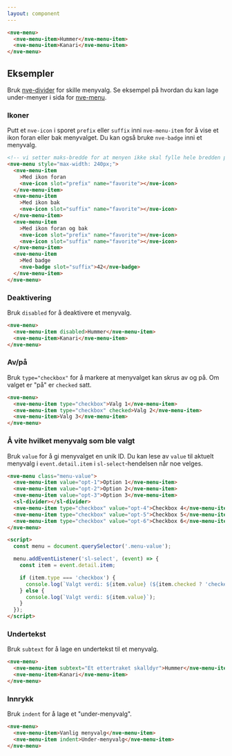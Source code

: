 ```yaml
---
layout: component
---
```


<CodeExamplePreview>

```html
<nve-menu>
  <nve-menu-item>Hummer</nve-menu-item>
  <nve-menu-item>Kanari</nve-menu-item>
</nve-menu>
```

</CodeExamplePreview>

## Eksempler

Bruk [nve-divider](/components/nve-divider) for skille menyvalg.
Se eksempel på hvordan du kan lage under-menyer i sida for [nve-menu](/components/nve-menu).

### Ikoner

Putt et `nve-icon` i sporet `prefix` eller `suffix` inni `nve-menu-item` for å vise et ikon foran eller bak menyvalget. Du kan også bruke `nve-badge` inni et menyvalg.

<CodeExamplePreview>

```html
<!-- vi setter maks-bredde for at menyen ikke skal fylle hele bredden på boksen -->
<nve-menu style="max-width: 240px;">
  <nve-menu-item
    >Med ikon foran
    <nve-icon slot="prefix" name="favorite"></nve-icon>
  </nve-menu-item>
  <nve-menu-item
    >Med ikon bak
    <nve-icon slot="suffix" name="favorite"></nve-icon>
  </nve-menu-item>
  <nve-menu-item
    >Med ikon foran og bak
    <nve-icon slot="prefix" name="favorite"></nve-icon>
    <nve-icon slot="suffix" name="favorite"></nve-icon>
  </nve-menu-item>
  <nve-menu-item
    >Med badge
    <nve-badge slot="suffix">42</nve-badge>
  </nve-menu-item>
</nve-menu>
```

</CodeExamplePreview>

### Deaktivering

Bruk `disabled` for å deaktivere et menyvalg.

<CodeExamplePreview>

```html
<nve-menu>
  <nve-menu-item disabled>Hummer</nve-menu-item>
  <nve-menu-item>Kanari</nve-menu-item>
</nve-menu>
```

</CodeExamplePreview>

### Av/på

Bruk `type="checkbox"` for å markere at menyvalget kan skrus av og på. Om valget er "på" er `checked` satt.

<CodeExamplePreview>

```html
<nve-menu>
  <nve-menu-item type="checkbox">Valg 1</nve-menu-item>
  <nve-menu-item type="checkbox" checked>Valg 2</nve-menu-item>
  <nve-menu-item>Valg 3</nve-menu-item>
</nve-menu>
```

</CodeExamplePreview>

### Å vite hvilket menyvalg som ble valgt

Bruk `value` for å gi menyvalget en unik ID. Du kan lese av `value` til aktuelt menyvalg i `event.detail.item` i `sl-select`-hendelsen når noe velges.

<CodeExamplePreview>

```html
<nve-menu class="menu-value">
  <nve-menu-item value="opt-1">Option 1</nve-menu-item>
  <nve-menu-item value="opt-2">Option 2</nve-menu-item>
  <nve-menu-item value="opt-3">Option 3</nve-menu-item>
  <sl-divider></sl-divider>
  <nve-menu-item type="checkbox" value="opt-4">Checkbox 4</nve-menu-item>
  <nve-menu-item type="checkbox" value="opt-5">Checkbox 5</nve-menu-item>
  <nve-menu-item type="checkbox" value="opt-6">Checkbox 6</nve-menu-item>
</nve-menu>

<script>
  const menu = document.querySelector('.menu-value');

  menu.addEventListener('sl-select', (event) => {
    const item = event.detail.item;

    if (item.type === 'checkbox') {
      console.log(`Valgt verdi: ${item.value} (${item.checked ? 'checked' : 'unchecked'})`);
    } else {
      console.log(`Valgt verdi: ${item.value}`);
    }
  });
</script>
```

</CodeExamplePreview>

### Undertekst

Bruk `subtext` for å lage en undertekst til et menyvalg.

<CodeExamplePreview>

```html
<nve-menu>
  <nve-menu-item subtext="Et ettertraket skalldyr">Hummer</nve-menu-item>
  <nve-menu-item>Kanari</nve-menu-item>
</nve-menu>
```

</CodeExamplePreview>

### Innrykk

Bruk `indent` for å lage et "under-menyvalg".

<CodeExamplePreview>

```html
<nve-menu>
  <nve-menu-item>Vanlig menyvalg</nve-menu-item>
  <nve-menu-item indent>Under-menyvalg</nve-menu-item>
</nve-menu>
```

</CodeExamplePreview>
